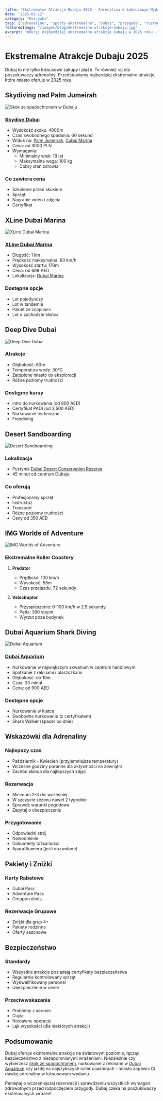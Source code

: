 ```yaml
---
title: "Ekstremalne Atrakcje Dubaju 2025 - Adrenalina w Luksusowym Wydaniu"
date: "2025-01-12"
category: "Rozrywka"
tags: ["adrenaline", "sporty ekstremalne", "Dubaj", "przygoda", "rozrywka"]
featuredImage: "/images/blog/ekstremalne-atrakcje-dubaju.jpg"
excerpt: "Odkryj najbardziej ekstremalne atrakcje Dubaju w 2025 roku - od skoków ze spadochronem nad Palm Jumeirah po nurkowanie z rekinami w Dubai Mall."
---
```


# Ekstremalne Atrakcje Dubaju 2025

Dubaj to nie tylko luksusowe zakupy i plaże. To również raj dla poszukiwaczy adrenaliny. Przedstawiamy najbardziej ekstremalne atrakcje, które miasto oferuje w 2025 roku.

## Skydiving nad Palm Jumeirah

![Skok ze spadochronem w Dubaju](/images/skok-ze-spadochronem.jpg)

### [Skydive Dubai](/atrakcje/dubaj-skok-ze-spadochronem)
- Wysokość skoku: 4000m
- Czas swobodnego spadania: 60 sekund
- Widok na: [Palm Jumeirah](/atrakcje/palm-jumeirah), [Dubai Marina](/atrakcje/dubai-marina)
- Cena: od 3000 PLN
- Wymagania: 
  - Minimalny wiek: 18 lat
  - Maksymalna waga: 100 kg
  - Dobry stan zdrowia

### Co zawiera cena
- Szkolenie przed skokiem
- Sprzęt
- Nagranie video i zdjęcia
- Certyfikat

## XLine Dubai Marina

![XLine Dubai Marina](/images/xline.jpg)

### [XLine Dubai Marina](/atrakcje/xline-dubai-marina)
- Długość: 1 km
- Prędkość maksymalna: 80 km/h
- Wysokość startu: 170m
- Cena: od 699 AED
- Lokalizacja: [Dubai Marina](/dubai-marina)

### Dostępne opcje
- Lot pojedynczy
- Lot w tandemie
- Pakiet ze zdjęciami
- Lot o zachodzie słońca

## Deep Dive Dubai

![Deep Dive Dubai](/images/deep-dive-dubai.jpg)

### Atrakcje
- Głębokość: 60m
- Temperatura wody: 30°C
- Zatopione miasto do eksploracji
- Różne poziomy trudności

### Dostępne kursy
- Intro do nurkowania (od 800 AED)
- Certyfikat PADI (od 3,500 AED)
- Nurkowanie techniczne
- Freediving

## Desert Sandboarding

![Desert Sandboarding](/images/blog/desert-sandboarding.jpg)

### Lokalizacja
- Pustynia [Dubai Desert Conservation Reserve](/atrakcje/desert-conservation)
- 45 minut od centrum Dubaju

### Co oferują
- Profesjonalny sprzęt
- Instruktaż
- Transport
- Różne poziomy trudności
- Ceny od 350 AED

## IMG Worlds of Adventure

![IMG Worlds of Adventure](/images/img-worlds.jpg)

### Ekstremalne Roller Coastery
1. **Predator**
   - Prędkość: 100 km/h
   - Wysokość: 58m
   - Czas przejazdu: 72 sekundy

2. **Velociraptor**
   - Przyspieszenie: 0-100 km/h w 2.5 sekundy
   - Pętla: 360 stopni
   - Wyrzut poza budynek

## Dubai Aquarium Shark Diving

![Dubai Aquarium](/images/dubai-aquarium.jpg)

### [Dubai Aquarium](/atrakcje/dubai-aquarium)
- Nurkowanie w największym akwarium w centrum handlowym
- Spotkanie z rekinami i płaszczkami
- Głębokość: do 10m
- Czas: 30 minut
- Cena: od 900 AED

### Dostępne opcje
- Nurkowanie w klatce
- Swobodne nurkowanie (z certyfikatem)
- Shark Walker (spacer po dnie)

## Wskazówki dla Adrenaliny

### Najlepszy czas
- Październik - Kwiecień (przyjemniejsze temperatury)
- Wczesne godziny poranne dla aktywności na zewnątrz
- Zachód słońca dla najlepszych zdjęć

### Rezerwacja
- Minimum 2-3 dni wcześniej
- W szczycie sezonu nawet 2 tygodnie
- Sprawdź warunki pogodowe
- Zapytaj o ubezpieczenie

### Przygotowanie
- Odpowiedni strój
- Nawodnienie
- Dokumenty tożsamości
- Aparat/kamera (jeśli dozwolone)

## Pakiety i Zniżki

### Karty Rabatowe
- Dubai Pass
- Adventure Pass
- Groupon deals

### Rezerwacje Grupowe
- Zniżki dla grup 4+
- Pakiety rodzinne
- Oferty sezonowe

## Bezpieczeństwo

### Standardy
- Wszystkie atrakcje posiadają certyfikaty bezpieczeństwa
- Regularnie kontrolowany sprzęt
- Wykwalifikowany personel
- Ubezpieczenie w cenie

### Przeciwwskazania
- Problemy z sercem
- Ciąża
- Niedawne operacje
- Lęk wysokości (dla niektórych atrakcji)

## Podsumowanie

Dubaj oferuje ekstremalne atrakcje na światowym poziomie, łącząc bezpieczeństwo z niezapomnianymi wrażeniami. Niezależnie czy wybierzesz [skok ze spadochronem](/atrakcje/dubaj-skok-ze-spadochronem), nurkowanie z rekinami w [Dubai Aquarium](/atrakcje/dubai-aquarium) czy jazdę na najszybszych roller coasterach - miasto zapewni Ci dawkę adrenaliny w luksusowym wydaniu.

Pamiętaj o wcześniejszej rezerwacji i sprawdzeniu wszystkich wymagań zdrowotnych przed rozpoczęciem przygody. Dubaj czeka na poszukiwaczy ekstremalnych wrażeń!
